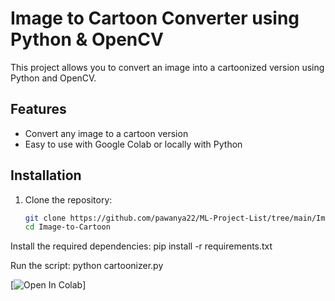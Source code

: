 # Image to Cartoon Converter using Python & OpenCV

This project allows you to convert an image into a cartoonized version using Python and OpenCV. 

## Features
- Convert any image to a cartoon version
- Easy to use with Google Colab or locally with Python

## Installation

1. Clone the repository:
   ```bash
   git clone https://github.com/pawanya22/ML-Project-List/tree/main/Image-to-Cartoon
   cd Image-to-Cartoon


Install the required dependencies:
pip install -r requirements.txt

Run the script:
python cartoonizer.py

[![Open In Colab](https://colab.research.google.com/drive/1eBa8PvuwdXYUmnNzBxP6qXODh2XtpKmU?usp=sharing)]